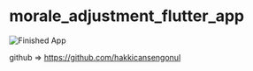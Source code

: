# morale_adjustment_flutter_app

![Finished App](https://github.com/hakkicansengonul/images/blob/master/Morale_Adjustment_Flutter.gif)



github =>  https://github.com/hakkicansengonul

